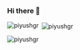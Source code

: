 ### Hi there 👋
<p><img align="left" src="https://github-readme-stats.vercel.app/api/top-langs?username=piyushgr&show_icons=true&locale=en&layout=compact" alt="piyushgr" /></p>

<p>&nbsp;<img align="center" src="https://github-readme-stats.vercel.app/api?username=piyushgr&show_icons=true&locale=en" alt="piyushgr" /></p>

<p><img align="center" src="https://github-readme-streak-stats.herokuapp.com/?user=piyushgr&" alt="piyushgr" /></p>

